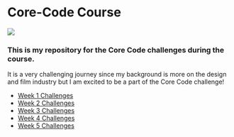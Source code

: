# Core-Code Course
![](https://media.giphy.com/media/PvUrFewkbG3ni06z6e/giphy.gif)
### This is my repository for the Core Code challenges during the course.
It is a very challenging journey since my background is more on the design and film industry
but I am excited to be a part of the Core Code challenge!

* [Week 1 Challenges](https://github.com/airt10/Code-Coder/blob/main/src/technologies/2022/week%201/Week%201%20Challenges.md)
* [Week 2 Challenges](https://github.com/airt10/Code-Coder/blob/main/src/technologies/2022/week%202/Week%202%20Challenges.md)
* [Week 3 Challenges](https://github.com/airt10/Code-Coder/blob/main/src/technologies/2022/week%203/Week%203%20Challenges.md)
* [Week 4 Challenges](https://github.com/airt10/Code-Coder/blob/main/src/technologies/2022/week%204/Week%204%20Challenges.md)
* [Week 5 Challenges](https://github.com/airt10/Code-Coder/tree/main/src/technologies/2022/week%205)
